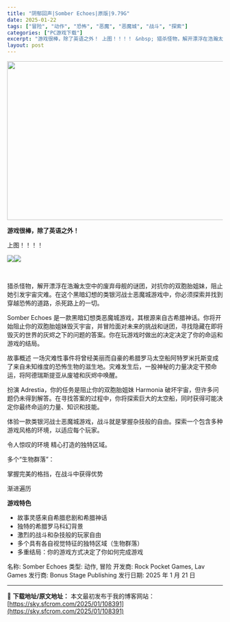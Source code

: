 ```yaml
---
title: "阴郁回声|Somber Echoes|原版|9.79G"
date: 2025-01-22
tags: ["冒险", "动作", "恐怖", "恶魔", "恶魔城", "战斗", "探索"]
categories: ["PC游戏下载"]
excerpt: "游戏很棒，除了英语之外！ 上图！！！！ &nbsp; 猎杀怪物，解开漂浮在浩瀚太空中的废弃母舰的谜团，对抗你的双胞胎姐妹，阻止她引发宇宙灾难。在这个黑暗幻想的类银河战士恶魔城游戏中，你必须探索并找到穿越恐怖的道路，杀死路上的一切。 Somber Echoes 是一款黑暗幻想类恶魔城游戏，其根源来自古&hellip;"
layout: post
---
```


<img class="aligncenter size-full wp-image-108392" src="https://sky.sfcrom.com/wp-content/uploads/2025/01/2025012205144247.webp" alt="" width="660" height="370" />

<strong>游戏很棒，除了英语之外！</strong>

上图！！！！

<img src="https://shared.fastly.steamstatic.com/store_item_assets/steam/apps/1299290/ss_750dcdcfb89a35705f95ad400a7305f224901ca0.1920x1080.jpg?t=1737467446" /><img src="https://shared.fastly.steamstatic.com/store_item_assets/steam/apps/1299290/ss_adb5fb9728071f6e71254732a90f199a0e1b6acf.1920x1080.jpg?t=1737467446" />

&nbsp;

猎杀怪物，解开漂浮在浩瀚太空中的废弃母舰的谜团，对抗你的双胞胎姐妹，阻止她引发宇宙灾难。在这个黑暗幻想的类银河战士恶魔城游戏中，你必须探索并找到穿越恐怖的道路，杀死路上的一切。

Somber Echoes 是一款黑暗幻想类恶魔城游戏，其根源来自古希腊神话。你将开始阻止你的双胞胎姐妹毁灭宇宙，并冒险面对未来的挑战和谜团，寻找隐藏在即将毁灭的世界的灰烬之下的问题的答案。你在玩游戏时做出的决定决定了你的命运和游戏的结局。

故事概述
一场灾难性事件将曾经美丽而自豪的希腊罗马太空船阿特罗米托斯变成了来自未知维度的恐怖生物的滋生地。灾难发生后，一股神秘的力量决定干预命运，将阿德瑞斯提亚从废墟和灰烬中唤醒。

扮演 Adrestia，你的任务是阻止你的双胞胎姐妹 Harmonia 破坏宇宙，但许多问题仍未得到解答。在寻找答案的过程中，你将探索巨大的太空船，同时获得可能决定你最终命运的力量、知识和技能。

体验一款类银河战士恶魔城游戏，战斗就是掌握杂技般的自由。探索一个包含多种游戏风格的环境，以适应每个玩家。

令人惊叹的环境
精心打造的独特区域。

多个“生物群落”：

掌握完美的格挡，在战斗中获得优势

渐进遍历

<strong>游戏特色</strong>
<ul>
 	<li>故事灵感来自希腊悲剧和希腊神话</li>
 	<li>独特的希腊罗马科幻背景</li>
 	<li>激烈的战斗和杂技般的玩家自由</li>
 	<li>多个具有各自视觉特征的独特区域（生物群落）</li>
 	<li>多重结局：你的游戏方式决定了你如何完成游戏</li>
</ul>
名称: Somber Echoes
类型: 动作, 冒险
开发商: Rock Pocket Games, Lav Games
发行商: Bonus Stage Publishing
发行日期: 2025 年 1 月 21 日

---
📖 **下载地址/原文地址：** 本文最初发布于我的博客网站：[https://sky.sfcrom.com/2025/01/108391](https://sky.sfcrom.com/2025/01/108391)
